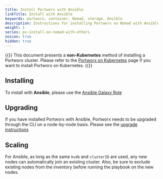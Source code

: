 ```yaml
---
title: Install Portworx with Ansible
linkTitle: Install with Ansible
keywords: portworx, container, Nomad, storage, Ansible
description: Instructions for installing Portworx on Nomad with Ansible.
weight: 1
series: px-install-on-nomad-with-others
noicon: true
hidden: true
---
```


{{<info>}}
This document presents a **non-Kubernetes** method of installing a Portworx cluster. Please refer to the [Portworx on Kubernetes](/portworx-install-with-kubernetes/) page if you want to install Portworx on Kubernetes.
{{</info>}}


## Installing

To install with **Ansible**, please use the [Ansible Galaxy Role](https://galaxy.ansible.com/portworx/portworx-defaults/)

## Upgrading

If you have installed Portworx with Ansible, Portworx needs to be upgraded through the CLI on a node-by-node basis. Please see the [upgrade instructions](/install-with-other/operate-and-maintain)

## Scaling

For Ansible, as long as the same `kvdb` and `clusterID` are used, any new nodes can automatically join an existing cluster. Also, be sure to exclude existing nodes from the inventory before running the playbook on the new nodes.
